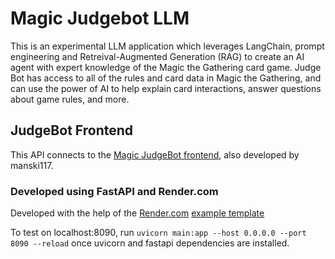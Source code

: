 # Magic Judgebot LLM

This is an experimental LLM application which leverages LangChain, prompt engineering and Retreival-Augmented Generation (RAG) to create an AI agent with expert knowledge of the Magic the Gathering card game. Judge Bot has access to all of the rules and card data in Magic the Gathering, and can use the power of AI to help explain card interactions, answer questions about game rules, and more.

## JudgeBot Frontend
This API connects to the [Magic JudgeBot frontend](https://github.com/manski117/magic-judgebot-frontend), also developed by manski117. 

### Developed using FastAPI and Render.com
Developed with the help of the [Render.com](https://render.com/) [example template](https://github.com/new?template_name=fastapi&template_owner=render-examples)

To test on localhost:8090, run `uvicorn main:app --host 0.0.0.0 --port 8090 --reload` once uvicorn and fastapi dependencies are installed.